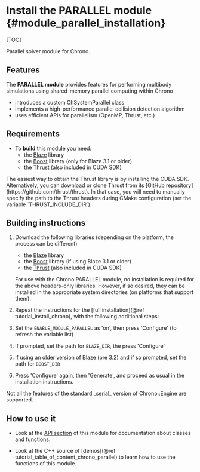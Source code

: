 Install the PARALLEL module {#module_parallel_installation}
==========================

[TOC]

Parallel solver module for Chrono.


## Features

The **PARALLEL module** provides features for performing multibody simulations
using shared-memory parallel computing within Chrono

- introduces a custom ChSystemParallel class
- implements a high-performance parallel collision detection algorithm
- uses efficient APIs for parallelism (OpenMP, Thrust, etc.)


## Requirements

- To **build** this module you need:
    - the [Blaze](https://bitbucket.org/blaze-lib/blaze) library
    - the [Boost](http://www.boost.org) library (only for Blaze 3.1 or older)
    - the [Thrust](https://github.com/thrust/thrust) (also included in CUDA SDK)

<div class="ce-warning">
The easiest way to obtain the Thrust library is by installing the CUDA SDK. 
Alternatively, you can download or clone Thrust from its [GitHub repository](https://github.com/thrust/thrust). In that case, you will need to manually specify the path to the Thrust headers during CMake configuration (set the variable `THRUST_INCLUDE_DIR`).
</div>


## Building instructions
  
1. Download the following libraries (depending on the platform, the process can be different)
    - the [Blaze](https://bitbucket.org/blaze-lib/blaze) library
    - the [Boost](http://www.boost.org) library (if using Blaze 3.1 or older)
    - the [Thrust](https://github.com/thrust/thrust) (also included in CUDA SDK)

    For use with the Chrono PARALLEL module, no installation is required for the above headers-only libraries. However, if so desired, they can be installed in the appropriate system directories (on platforms that support them).

2. Repeat the instructions for the [full installation](@ref tutorial_install_chrono), with the following additional steps:
   
3. Set the `ENABLE_MODULE_PARALLEL` as 'on', then press 'Configure' (to refresh the variable list) 
 
4. If prompted, set the path for `BLAZE_DIR`, the press 'Configure'

5. If using an older version of Blaze (pre 3.2) and if so prompted, set the path for `BOOST_DIR`
	 
5. Press 'Configure' again, then 'Generate', and proceed as usual in the installation instructions.

<div class="ce-warning">
Not all the features of the standard _serial_ version of Chrono::Engine are supported.
</div>


## How to use it

- Look at the [API section](group__parallel__module.html) of this module for documentation about classes and functions.

- Look at the C++ source of [demos](@ref tutorial_table_of_content_chrono_parallel) to learn how to use the functions of this module.
